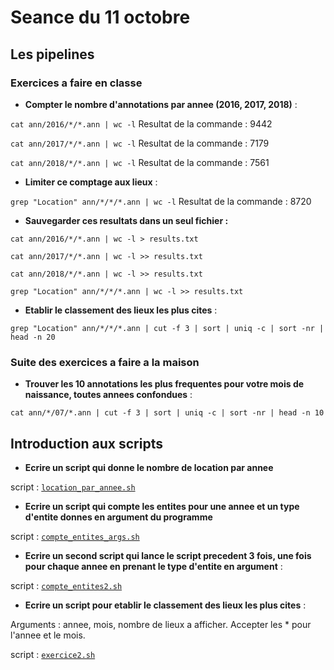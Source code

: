 # Seance du 11 octobre

## Les pipelines

### Exercices a faire en classe

- **Compter le nombre d'annotations par annee (2016, 2017, 2018)** :

`cat ann/2016/*/*.ann | wc -l`
Resultat de la commande : 9442

`cat ann/2017/*/*.ann | wc -l`
Resultat de la commande : 7179

`cat ann/2018/*/*.ann | wc -l`
Resultat de la commande : 7561

- **Limiter ce comptage aux lieux** :

`grep "Location" ann/*/*/*.ann | wc -l`
Resultat de la commande : 8720

- **Sauvegarder ces resultats dans un seul fichier :**

`cat ann/2016/*/*.ann | wc -l > results.txt`

`cat ann/2017/*/*.ann | wc -l >> results.txt`

`cat ann/2018/*/*.ann | wc -l >> results.txt`

`grep "Location" ann/*/*/*.ann | wc -l >> results.txt`

- **Etablir le classement des lieux les plus cites** :

`grep "Location" ann/*/*/*.ann | cut -f 3 | sort | uniq -c | sort -nr | head -n 20`

### Suite des exercices a faire a la maison

- **Trouver les 10 annotations les plus frequentes pour votre mois de naissance, toutes annees confondues** :

`cat ann/*/07/*.ann | cut -f 3 | sort | uniq -c | sort -nr | head -n 10`

## Introduction aux scripts

- **Ecrire un script qui donne le nombre de location par annee**

script : [`location_par_annee.sh`](location_par_annee.sh)

- **Ecrire un script qui compte les entites pour une annee et un type d'entite donnes en argument du programme**

script : [`compte_entites_args.sh`](compte_entites_args.sh)

- **Ecrire un second script qui lance le script precedent 3 fois, une fois pour chaque annee en prenant le type d'entite en argument** :

script : [`compte_entites2.sh`](compte_entites2.sh)

- **Ecrire un script pour etablir le classement des lieux les plus cites** :

Arguments : annee, mois, nombre de lieux a afficher. Accepter les * pour l'annee et le mois.

script : [`exercice2.sh`](exercice2.sh)

